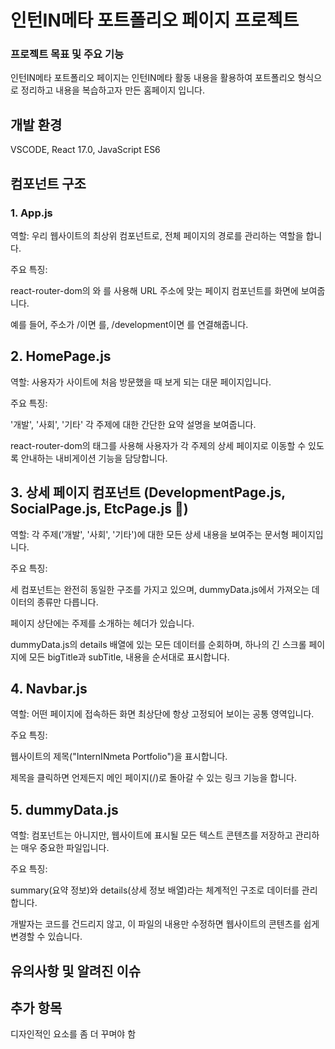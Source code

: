 # 인턴IN메타 포트폴리오 페이지 프로젝트

### 프로젝트 목표 및 주요 기능

인턴IN메타 포트폴리오 페이지는 인턴IN메타 활동 내용을 활용하여 
포트폴리오 형식으로 정리하고 내용을 복습하고자 만든 홈페이지 입니다.

## 개발 환경

VSCODE, React 17.0, JavaScript ES6

## 컴포넌트 구조

### 1. App.js
역할: 우리 웹사이트의 최상위 컴포넌트로, 전체 페이지의 경로를 관리하는 역할을 합니다.

주요 특징:

react-router-dom의 <Routes>와 <Route>를 사용해 URL 주소에 맞는 페이지 컴포넌트를 화면에 보여줍니다.

예를 들어, 주소가 /이면 <HomePage>를, /development이면 <DevelopmentPage>를 연결해줍니다.

## 2. HomePage.js
역할: 사용자가 사이트에 처음 방문했을 때 보게 되는 대문 페이지입니다.

주요 특징:

'개발', '사회', '기타' 각 주제에 대한 간단한 요약 설명을 보여줍니다.

react-router-dom의 <Link> 태그를 사용해 사용자가 각 주제의 상세 페이지로 이동할 수 있도록 안내하는 내비게이션 기능을 담당합니다.

## 3. 상세 페이지 컴포넌트 (DevelopmentPage.js, SocialPage.js, EtcPage.js 📄)
역할: 각 주제('개발', '사회', '기타')에 대한 모든 상세 내용을 보여주는 문서형 페이지입니다.

주요 특징:

세 컴포넌트는 완전히 동일한 구조를 가지고 있으며, dummyData.js에서 가져오는 데이터의 종류만 다릅니다.

페이지 상단에는 주제를 소개하는 헤더가 있습니다.

dummyData.js의 details 배열에 있는 모든 데이터를 순회하며, 하나의 긴 스크롤 페이지에 모든 bigTitle과 subTitle, 내용을 순서대로 표시합니다.

## 4. Navbar.js
역할: 어떤 페이지에 접속하든 화면 최상단에 항상 고정되어 보이는 공통 영역입니다.

주요 특징:

웹사이트의 제목("InternINmeta Portfolio")을 표시합니다.

제목을 클릭하면 언제든지 메인 페이지(/)로 돌아갈 수 있는 링크 기능을 합니다.

## 5. dummyData.js
역할: 컴포넌트는 아니지만, 웹사이트에 표시될 모든 텍스트 콘텐츠를 저장하고 관리하는 매우 중요한 파일입니다.

주요 특징:

summary(요약 정보)와 details(상세 정보 배열)라는 체계적인 구조로 데이터를 관리합니다.

개발자는 코드를 건드리지 않고, 이 파일의 내용만 수정하면 웹사이트의 콘텐츠를 쉽게 변경할 수 있습니다.


## 유의사항 및 알려진 이슈



## 추가 항목

디자인적인 요소를 좀 더 꾸며야 함

